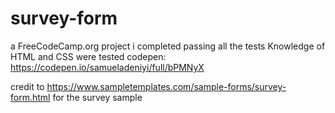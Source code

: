 # survey-form
a FreeCodeCamp.org project i completed passing all the tests
Knowledge of HTML and CSS were tested
codepen: https://codepen.io/samueladeniyi/full/bPMNyX

credit to https://www.sampletemplates.com/sample-forms/survey-form.html for the survey sample
